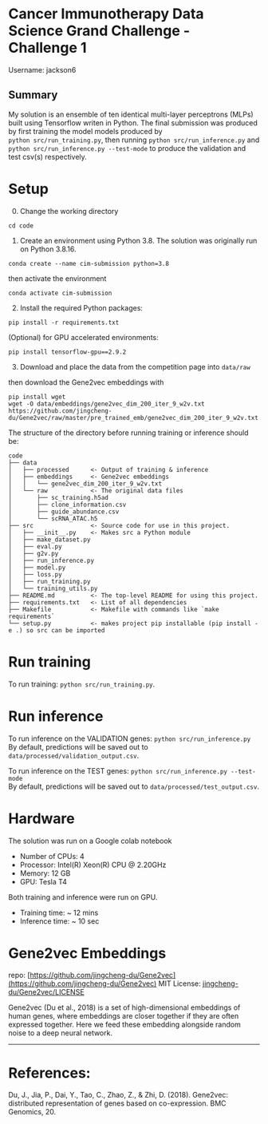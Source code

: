 # Cancer Immunotherapy Data Science Grand Challenge - Challenge 1
Username: jackson6

## Summary

My solution is an ensemble of ten identical multi-layer perceptrons (MLPs) built using Tensorflow writen in Python.
The final submission was produced by first training the model models produced by \
`python src/run_training.py`, then running `python src/run_inference.py` and `python src/run_inference.py --test-mode` to produce the validation and test csv(s) respectively.


# Setup

0. Change the working directory
```
cd code
```

1. Create an environment using Python 3.8. The solution was originally run on Python 3.8.16. 
```
conda create --name cim-submission python=3.8
```

then activate the environment
```
conda activate cim-submission
```

2. Install the required Python packages:
```
pip install -r requirements.txt
```

(Optional) for GPU accelerated environments:

```
pip install tensorflow-gpu==2.9.2
```

3. Download and place the data from the competition page into `data/raw`


then download the Gene2vec embeddings with 
```
pip install wget
wget -O data/embeddings/gene2vec_dim_200_iter_9_w2v.txt https://github.com/jingcheng-du/Gene2vec/raw/master/pre_trained_emb/gene2vec_dim_200_iter_9_w2v.txt
```


The structure of the directory before running training or inference should be:
```
code
├── data
│   ├── processed      <- Output of training & inference
│   ├── embeddings     <- Gene2vec embeddings
│   │   └── gene2vec_dim_200_iter_9_w2v.txt
│   └── raw            <- The original data files
│       ├── sc_training.h5ad
│       ├── clone_information.csv
│       ├── guide_abundance.csv
│       └── scRNA_ATAC.h5
├── src                <- Source code for use in this project.
│   ├── __init__.py    <- Makes src a Python module
│   ├── make_dataset.py
│   ├── eval.py
│   ├── g2v.py
│   ├── run_inference.py
│   ├── model.py
│   ├── loss.py
│   ├── run_training.py
│   └── training_utils.py
├── README.md          <- The top-level README for using this project.
├── requirements.txt   <- List of all dependencies
├── Makefile           <- Makefile with commands like `make requirements`
└── setup.py           <- makes project pip installable (pip install -e .) so src can be imported
```

# Run training

To run training: `python src/run_training.py`. 


# Run inference

To run inference on the VALIDATION genes: `python src/run_inference.py` \
By default, predictions will be saved out to `data/processed/validation_output.csv`. 


To run inference on the TEST genes: `python src/run_inference.py --test-mode` \
By default, predictions will be saved out to `data/processed/test_output.csv`.


# Hardware

The solution was run on a Google colab notebook
- Number of CPUs: 4
- Processor: Intel(R) Xeon(R) CPU @ 2.20GHz
- Memory: 12 GB 
- GPU: Tesla T4

Both training and inference were run on GPU.
- Training time: ~ 12 mins
- Inference time: ~ 10 sec

# Gene2vec Embeddings
repo: [https://github.com/jingcheng-du/Gene2vec](https://github.com/jingcheng-du/Gene2vec)
MIT License: [jingcheng-du/Gene2vec/LICENSE](https://github.com/jingcheng-du/Gene2vec/blob/master/LICENSE)
<p>Gene2vec (Du et al., 2018) is a set of high-dimensional embeddings of human genes, where 
embeddings are closer together if they are often expressed together. Here we feed these embedding alongside random noise
to a deep neural network.</p>


--------
# References:
Du, J., Jia, P., Dai, Y., Tao, C., Zhao, Z., & Zhi, D. (2018). Gene2vec: distributed representation of genes based on co-expression. BMC Genomics, 20.

